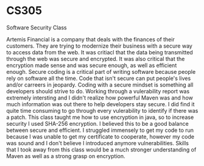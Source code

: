 # CS305
Software Security Class

Artemis Financial is a company that deals with the finances of their customers. They are trying to modernize their business with a secure way to access data from the web. It was critiacl that the data being transmitted through the web was secure and encrypted. It was also critical that the encryption made sense and was secure enough, as well as efficient enough. Secure coding is a critical part of writing software because people rely on software all the time. Code that isn't secure can put people's lives and/or carreers in jeopardy. Coding with a secure mindset is something all developers should strive to do. Working through a vulerability report was extremely intersting and I didn't realize how powerful Maven was and how much information was out there to help developers stay secure. I did find it quite time consuming to go through every vulerability to identify if there was a patch. This class taught me how to use encryption in java, so to increase security I used SHA-256 encryption. I believed this to be a good balance between secure and efficient. I struggled immensely to get my code to run because I was unable to get my certificate to cooperate, however my code was sound and I don't believe I introduced anymore vulnerabilities. Skills that I took away from this class would be a much stronger understanding of Maven as well as a strong grasp on encryption.

